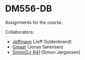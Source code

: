 # DM556-DB
Assignments for the course.


Collaborators:
* <a href="https://github.com/jeffmayn">Jeffmayn</a> (Jeff Gyldenbrand)
* <a href="https://github.com/Greast">Greast</a> (Jonas Sørensen)
* <a href="https://github.com/SimonDJ-R41">SimonDJ-R41</a> (Simon Jørgensen)

